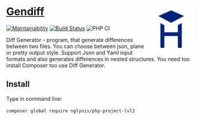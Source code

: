# [Gendiff](https://hexlet.io/professions/php/projects/45)<img src="https://raw.githubusercontent.com/Hexlet/hexletguides.github.io/master/images/hexlet_logo128.png" alt="Hexlet logo" align="right"/>
[![Maintainability](https://api.codeclimate.com/v1/badges/7f4e48a7e96d5555213a/maintainability)](https://codeclimate.com/github/nglynis/php-project-lvl2/maintainability)
[![Build Status](https://travis-ci.org/nglynis/php-project-lvl2.svg?branch=master)](https://travis-ci.org/nglynis/php-project-lvl2)
![PHP CI](https://github.com/nglynis/php-project-lvl2/workflows/PHP%20CI/badge.svg)

Diff Generator - program, that generate differences between two files. You can choose between json, plane or pretty output style.
Support Json and Yaml input formats and also generates differences in nested structures.
You need too install Composer too use Diff Generator.

## Install

Type in command line:

`composer global require nglynis/php-project-lvl2`